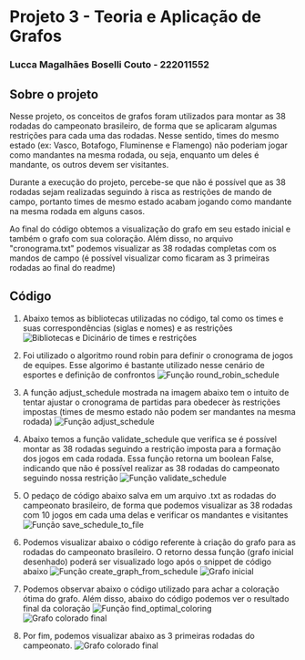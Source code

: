 
# Projeto 3 - Teoria e Aplicação de Grafos

### Lucca Magalhães Boselli Couto - 222011552

## Sobre o projeto

Nesse projeto, os conceitos de grafos foram utilizados para montar as 38 rodadas do campeonato brasileiro, de forma que se aplicaram algumas restrições para cada uma das rodadas. Nesse sentido, times do mesmo estado (ex: Vasco, Botafogo, Fluminense e Flamengo) não poderiam jogar como mandantes na mesma rodada, ou seja, enquanto um deles é mandante, os outros devem ser visitantes.

Durante a execução do projeto, percebe-se que não é possível que as 38 rodadas sejam realizadas seguindo à risca as restrições de mando de campo, portanto times de mesmo estado acabam jogando como mandante na mesma rodada em alguns casos.

Ao final do código obtemos a visualização do grafo em seu estado inicial e também o grafo com sua coloração. Além disso, no arquivo "cronograma.txt" podemos visualizar as 38 rodadas completas com os mandos de campo (é possível visualizar como ficaram as 3 primeiras rodadas ao final do readme)

## Código

1) Abaixo temos as bibliotecas utilizadas no código, tal como os times e suas correspondências (siglas e nomes) e as restrições
![Bibliotecas e Dicinário de times e restrições](./imgs/bibliotecas-dics.png)

2. Foi utilizado o algoritmo round robin para definir o cronograma de jogos de equipes. Esse algorimo é bastante utilizado nesse cenário de esportes e definição de confrontos
![Função round_robin_schedule](./imgs/round-robin-schedule.png)

3. A função adjust_schedule mostrada na imagem abaixo tem o intuito de tentar ajustar o cronograma de partidas para obedecer às restrições impostas (times de mesmo estado não podem ser mandantes na mesma rodada)
![Função adjust_schedule](./imgs/adjust_schedule.png)

4. Abaixo temos a função validate_schedule que verifica se é possível montar as 38 rodadas seguindo a restrição imposta para a formação dos jogos em cada rodada. Essa função retorna um boolean False, indicando que não é possível realizar as 38 rodadas do campeonato seguindo nossa restrição
![Função validate_schedule](./imgs/validate_schedule.png)

5. O pedaço de código abaixo salva em um arquivo .txt as rodadas do campeonato brasileiro, de forma que podemos visualizar as 38 rodadas com 10 jogos em cada uma delas e verificar os mandantes e visitantes
![Função save_schedule_to_file](./imgs/save_schedule.png)

6. Podemos visualizar abaixo o código referente à criação do grafo para as rodadas do campeonato brasileiro. O retorno dessa função (grafo inicial desenhado) poderá ser visualizado logo após o snippet de código abaixo
![Função create_graph_from_schedule](./imgs/create_graph.png)
![Grafo inicial](./imgs/GrafoInicial.png)

7. Podemos observar abaixo o código utilizado para achar a coloração ótima do grafo. Além disso, abaixo do código podemos ver o resultado final da coloração
![Função find_optimal_coloring](./imgs/find_optimal_coloring.png)
![Grafo colorado final](./imgs/grafoColorado.png)

8. Por fim, podemos visualizar abaixo as 3 primeiras rodadas do campeonato.
![Grafo colorado final](./imgs/rodadas3primeiras.jpeg)   
